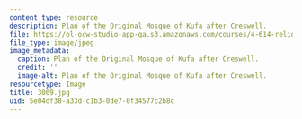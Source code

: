 ```yaml
---
content_type: resource
description: Plan of the Original Mosque of Kufa after Creswell.
file: https://ol-ocw-studio-app-qa.s3.amazonaws.com/courses/4-614-religious-architecture-and-islamic-cultures-fall-2002/5e04df38a33dc1b30de70f34577c2b8c_3009.jpg
file_type: image/jpeg
image_metadata:
  caption: Plan of the Original Mosque of Kufa after Creswell.
  credit: ''
  image-alt: Plan of the Original Mosque of Kufa after Creswell.
resourcetype: Image
title: 3009.jpg
uid: 5e04df38-a33d-c1b3-0de7-0f34577c2b8c
---
```

